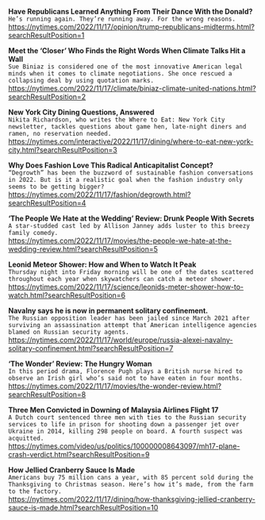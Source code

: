 **Have Republicans Learned Anything From Their Dance With the Donald?**\
`He’s running again. They’re running away. For the wrong reasons.`\
https://nytimes.com/2022/11/17/opinion/trump-republicans-midterms.html?searchResultPosition=1

**Meet the ‘Closer’ Who Finds the Right Words When Climate Talks Hit a Wall**\
`Sue Biniaz is considered one of the most innovative American legal minds when it comes to climate negotiations. She once rescued a collapsing deal by using quotation marks.`\
https://nytimes.com/2022/11/17/climate/biniaz-climate-united-nations.html?searchResultPosition=2

**New York City Dining Questions, Answered**\
`Nikita Richardson, who writes the Where to Eat: New York City newsletter, tackles questions about game hen, late-night diners and ramen, no reservation needed.`\
https://nytimes.com/interactive/2022/11/17/dining/where-to-eat-new-york-city.html?searchResultPosition=3

**Why Does Fashion Love This Radical Anticapitalist Concept?**\
`“Degrowth” has been the buzzword of sustainable fashion conversations in 2022. But is it a realistic goal when the fashion industry only seems to be getting bigger?`\
https://nytimes.com/2022/11/17/fashion/degrowth.html?searchResultPosition=4

**‘The People We Hate at the Wedding’ Review: Drunk People With Secrets**\
`A star-studded cast led by Allison Janney adds luster to this breezy family comedy.`\
https://nytimes.com/2022/11/17/movies/the-people-we-hate-at-the-wedding-review.html?searchResultPosition=5

**Leonid Meteor Shower: How and When to Watch It Peak**\
`Thursday night into Friday morning will be one of the dates scattered throughout each year when skywatchers can catch a meteor shower.`\
https://nytimes.com/2022/11/17/science/leonids-meter-shower-how-to-watch.html?searchResultPosition=6

**Navalny says he is now in permanent solitary confinement.**\
`The Russian opposition leader has been jailed since March 2021 after surviving an assassination attempt that American intelligence agencies blamed on Russian security agents.`\
https://nytimes.com/2022/11/17/world/europe/russia-alexei-navalny-solitary-confinement.html?searchResultPosition=7

**‘The Wonder’ Review: The Hungry Woman**\
`In this period drama, Florence Pugh plays a British nurse hired to observe an Irish girl who’s said not to have eaten in four months.`\
https://nytimes.com/2022/11/17/movies/the-wonder-review.html?searchResultPosition=8

**Three Men Convicted in Downing of Malaysia Airlines Flight 17**\
`A Dutch court sentenced three men with ties to the Russian security services to life in prison for shooting down a passenger jet over Ukraine in 2014, killing 298 people on board. A fourth suspect was acquitted.`\
https://nytimes.com/video/us/politics/100000008643097/mh17-plane-crash-verdict.html?searchResultPosition=9

**How Jellied Cranberry Sauce Is Made**\
`Americans buy 75 million cans a year, with 85 percent sold during the Thanksgiving to Christmas season. Here’s how it’s made, from the farm to the factory.`\
https://nytimes.com/2022/11/17/dining/how-thanksgiving-jellied-cranberry-sauce-is-made.html?searchResultPosition=10

